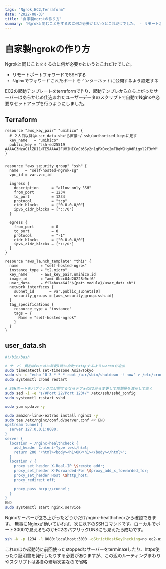```yaml
---
tags: "Ngrok,EC2,Terraform"
date: '2022-08-30'
title: '自家製ngrokの作り方'
summary: 'Ngrokと同じことをするのに何が必要かというとこれだけでした。 - リモートポートフォワードでSSHする - Nginxでフォワードされたポートをインターネットに公開するよう設定する  EC2の起動テンプレートをterraformで作り、起動テンプレから立ち上がったサーバーはあらかじめ仕込まれたユーザーデータのスクリプトで自動でNginxや必要なセットアップを行うようにしました。'
---
```


# 自家製ngrokの作り方
Ngrokと同じことをするのに何が必要かというとこれだけでした。
- リモートポートフォワードでSSHする
- Nginxでフォワードされたポートをインターネットに公開するよう設定する

EC2の起動テンプレートをterraformで作り、起動テンプレから立ち上がったサーバーはあらかじめ仕込まれたユーザーデータのスクリプトで自動でNginxや必要なセットアップを行うようにしました。

## Terraform

```hcl
resource "aws_key_pair" "umihico" {
  # ２人目以降はuser_data.shから直接~/.ssh/authorized_keysに足す
  key_name   = "umihico"
  public_key = "ssh-ed25519 AAAAC3NzaC1lZDI1NTE5AAAAIFUMIHICoCb3Sy2n1qPXOxc2mFBqW9Hg0dRigxl2F3nW"
}


resource "aws_security_group" "ssh" {
  name   = "self-hosted-ngrok-sg"
  vpc_id = var.vpc_id

  ingress {
    description      = "allow only SSH"
    from_port        = 1234
    to_port          = 1234
    protocol         = "tcp"
    cidr_blocks      = ["0.0.0.0/0"]
    ipv6_cidr_blocks = ["::/0"]
  }

  egress {
    from_port        = 0
    to_port          = 0
    protocol         = "-1"
    cidr_blocks      = ["0.0.0.0/0"]
    ipv6_cidr_blocks = ["::/0"]
  }
}

resource "aws_launch_template" "this" {
  name          = "self-hosted-ngrok"
  instance_type = "t2.micro"
  key_name      = aws_key_pair.umihico.id
  image_id      = "ami-0bcc04d20228d0cf6"
  user_data     = filebase64("${path.module}/user_data.sh")
  network_interfaces {
    subnet_id       = var.public_subnets[0]
    security_groups = [aws_security_group.ssh.id]
  }
  tag_specifications {
    resource_type = "instance"
    tags = {
      Name = "self-hosted-ngrok"
    }
  }
}
```

## user_data.sh

```bash
#!/bin/bash

# サーバー費削減のために毎朝3時に自動でstopするようにcronを追加
sudo timedatectl set-timezone Asia/Tokyo
sudo sh -c "echo '0 3 * * * root /usr/sbin/shutdown -h now' > /etc/cron.d/auto-shutdown"
sudo systemctl crond restart

# SSHポートをパブリックに公開するならデフォの22から変更して攻撃量を減らしておく
sudo sed -i -e "s/#Port 22/Port 1234/" /etc/ssh/sshd_config 
sudo systemctl restart sshd

sudo yum update -y

sudo amazon-linux-extras install nginx1 -y
sudo tee /etc/nginx/conf.d/server.conf << END
upstream tunnel {
  server 127.0.0.1:8080;
}
server {
  location = /nginx-healthcheck {
    add_header Content-Type text/html;
    return 200 '<html><body><h1>OK</h1></body></html>';
  }
  location / {
    proxy_set_header X-Real-IP \$remote_addr;
    proxy_set_header X-Forwarded-For \$proxy_add_x_forwarded_for;
    proxy_set_header Host \$http_host;
    proxy_redirect off;
    
    proxy_pass http://tunnel;
  }
}
END
sudo systemctl start nginx.service
```

Nginxサーバーが立ち上がったどうかだけ/nginx-healthcheckから確認できます。
無事にNginxが動いていれば、次に以下のSSHコマンドです。ローカルでポート3000で見えるものがEC2のパブリックDNSにも見えたら成功です。

```bash
ssh -N -p 1234 -R 8080:localhost:3000 -oStrictHostKeyChecking=no ec2-user@$DnsName
```

これのほか起動時に前回使ったstoppedなサーバーをterminateしたり、https使ったり証明書を発行したりする必要がありますが、この辺のルーティングまわりやスクリプトは各自の環境次第なので省略
